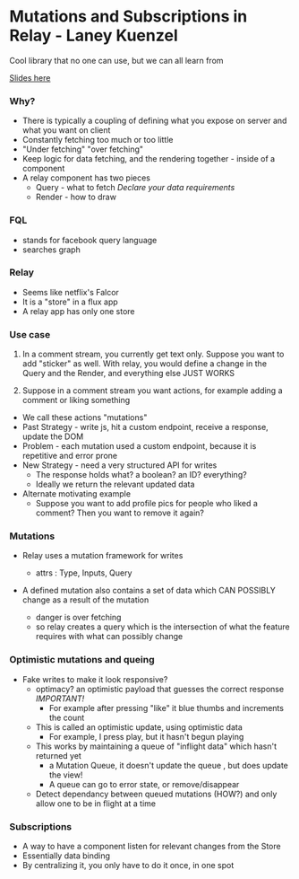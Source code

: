 # Mutations and Subscriptions in Relay - Laney Kuenzel
Cool library that no one can use, but we can all learn from

[Slides here](https://speakerdeck.com/laneyk/mutations-in-relay)

### Why?
* There is typically a coupling of defining what you expose on server and what you want on client
* Constantly fetching too much or too little
* "Under fetching" "over fetching"
* Keep logic for data fetching, and the rendering together - inside of a component
* A relay component has two pieces
    - Query - what to fetch *Declare your data requirements*
    - Render - how to draw

### FQL
* stands for facebook query language
* searches graph

### Relay 
* Seems like netflix's Falcor
* It is a "store" in a flux app
* A relay app has only one store

### Use case
1. In a comment stream, you currently get text only. Suppose you want to add "sticker" as well.
With relay, you would define a change in the Query and the Render, and everything else JUST WORKS

2. Suppose in a comment stream you want actions, for example adding a comment or liking something
 * We call these actions "mutations"
 * Past Strategy - write js, hit a custom endpoint, receive a response, update the DOM
 * Problem - each mutation used a custom endpoint, because it is repetitive and error prone
 * New Strategy - need a very structured API for writes
    - The response holds what? a boolean? an ID? everything?
    - Ideally we return the relevant updated data
 * Alternate motivating example
    - Suppose you want to add profile pics for people who liked a comment? Then you want to remove it again?

### Mutations
* Relay uses a mutation framework for writes
    - attrs : Type, Inputs, Query
    
* A defined mutation also contains a set of data which CAN POSSIBLY change as a result of the mutation
    - danger is over fetching
    - so relay creates a query which is the intersection of what the feature requires with what can possibly change
    
### Optimistic mutations and queing
* Fake writes to make it look responsive?
    - optimacy? an optimistic payload that guesses the correct response *IMPORTANT!*
        + For example after pressing "like" it blue thumbs and increments the count
    - This is called an optimistic update, using optimistic data
        + For example, I press play, but it hasn't begun playing
    - This works by maintaining a queue of "inflight data" which hasn't returned yet
        + a Mutation Queue, it doesn't update the queue , but does update the view!
        + A queue can go to error state, or remove/disappear
    - Detect dependancy between queued mutations (HOW?) and only allow one to be in flight at a time
    
### Subscriptions
* A way to have a component listen for relevant changes from the Store
* Essentially data binding
* By centralizing it, you only have to do it once, in one spot
